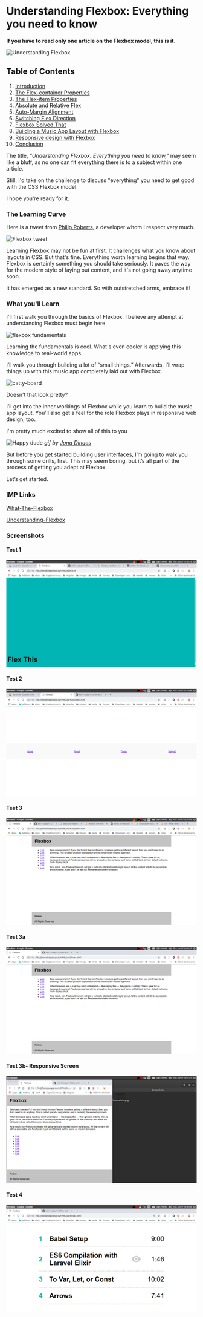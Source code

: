 # Understanding Flexbox: Everything you need to know

**If you have to read only one article on the Flexbox model, this is it.**

![Understanding Flexbox](http://i.imgur.com/GzOC1nh.png)

## Table of Contents
01. [Introduction](https://github.com/ohansemmanuel/Understanding-Flexbox/blob/master/01.%20Intro/intro.md)
02. [The Flex-container Properties](https://github.com/ohansemmanuel/Understanding-Flexbox/blob/master/02.%20flex%20container/flex-container.md)
03. [The Flex-item Properties](https://github.com/ohansemmanuel/Understanding-Flexbox/blob/master/03.%20flex%20item%20properties/flex%20items.md)
04. [Absolute and Relative Flex](https://github.com/ohansemmanuel/Understanding-Flexbox/blob/master/04.%20Absolute%20and%20Relative%20flex%20items/readme.md)
05. [Auto-Margin Alignment](https://github.com/ohansemmanuel/Understanding-Flexbox/blob/master/05.%20Auto%20margin%20alignment/auto_margin.md)
06. [Switching Flex Direction](https://github.com/ohansemmanuel/Understanding-Flexbox/blob/master/06.%20Switching%20Flex%20direction/readme.md)
07. [Flexbox Solved That](https://github.com/ohansemmanuel/Understanding-Flexbox/blob/master/07.%20Flexbox%20solved%20that/readme.md)
08. [Building a Music App Layout with Flexbox](https://github.com/ohansemmanuel/Understanding-Flexbox/blob/master/08.%20Building%20a%20Music%20app%20Layout%20with%20Flexbox/readme.md)
09. [Responsive design with Flexbox](https://github.com/ohansemmanuel/Understanding-Flexbox/blob/master/09.%20Responsive%20design%20with%20Flexbox/readme.md)
10. [Conclusion](https://github.com/ohansemmanuel/Understanding-Flexbox/blob/master/10.%20Conclusion/readme.md)


The title, _"Understanding Flexbox: Everything you need to know,"_ may seem like a bluff, as no one can fit everything there is to a subject within one article. 

Still, I'd take on the challenge to discuss "everything" you need to get good with the CSS Flexbox model. 

I hope you're ready for it.


### The Learning Curve

Here is a tweet from [Philip Roberts](https://andyet.com/team/phil/), a developer whom I respect very much.

![Flexbox tweet](http://i.imgur.com/g32cuJ3.png)

Learning Flexbox may not be fun at first. It challenges what you know about layouts in CSS. But that's fine. Everything worth learning begins that way. Flexbox is certainly something you should take seriously. It paves the way for the modern style of laying out content, and it's not going away anytime soon.

It has emerged as a new standard. So with outstretched arms, embrace it!


### What you'll Learn
I'll first walk you through the basics of Flexbox. I believe any attempt at understanding Flexbox must begin here

![flexbox fundamentals](http://i.imgur.com/iGH6nKU.png)

Learning the fundamentals is cool. What's even cooler is applying this knowledge to real-world apps. 

I’ll walk you through building a lot of “small things.” Afterwards, I’ll wrap things up with this music app completely laid out with Flexbox.

![catty-board](http://i.imgur.com/cCztePy.png)

Doesn't that look pretty? 

I’ll get into the inner workings of Flexbox while you learn to build the music app layout. You’ll also get a feel for the role Flexbox plays in responsive web design, too.

I'm pretty much excited to show all of this to you

![Happy dude](http://i.imgur.com/fsLPYRN.gif)
_gif by [Jona Dinges ](https://dribbble.com/jonadinges)_


But before you get started building user interfaces, I’m going to walk you through some drills, first. This may seem boring, but it’s all part of the process of getting you adept at Flexbox.

Let’s get started.

### IMP Links
[What-The-Flexbox](https://github.com/wesbos/What-The-Flexbox)

[Understanding-Flexbox](https://github.com/ohansemmanuel/Understanding-Flexbox)

### Screenshots

#### Test 1
![Screenshot](./Screenshots/Screenshot1.png?raw=true "Screenshot")

#### Test 2
![Screenshot](./Screenshots/Screenshot2.png?raw=true "Screenshot")

#### Test 3
![Screenshot](./Screenshots/Screenshot3.png?raw=true "Screenshot")

#### Test 3a
![Screenshot](./Screenshots/Screenshot4.png?raw=true "Screenshot")

#### Test 3b- Responsive Screen
![Screenshot](./Screenshots/Screenshot5.png?raw=true "Screenshot")

#### Test 4
![Screenshot](./Screenshots/Screenshot6.png?raw=true "Screenshot")
